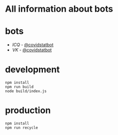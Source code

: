 # All information about bots

# bots

- _ICQ_ - [@covidstatbot](https://icq.com/invite/covidstatbot)
- _VK_ - [@covidstatbot](https://vk.com/covidstatbot)

# development

```shell
npm install
npm run build
node build/index.js
```

# production

```shell
npm install
npm run recycle
```
